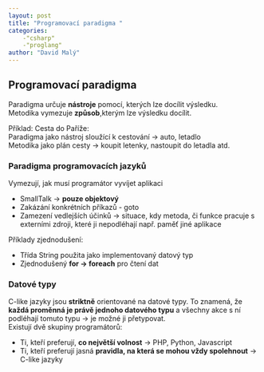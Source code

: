 ```yaml
---
layout: post
title: "Programovací paradigma "
categories:
    -"csharp"
    -"proglang"
author: "David Malý"
--- 
```



## Programovací paradigma 


Paradigma určuje **nástroje** pomocí, kterých lze docílit výsledku.
<br>Metodika vymezuje **způsob**,kterým lze výsledku docílit.



Příklad: Cesta do Paříže:
<br>Paradigma jako nástroj sloužící k cestování -> auto, letadlo
<br>Metodika jako plán cesty -> koupit letenky, nastoupit do letadla atd.


### Paradigma programovacích jazyků


Vymezují, jak musí programátor vyvíjet aplikaci


- SmallTalk -> **pouze objektový**
- Zakázání konkrétních příkazů - goto
- Zamezení vedlejších účinků -> situace, kdy metoda, či funkce pracuje s externími zdroji, které ji nepodléhají např. paměť jiné aplikace



Příklady zjednodušení:


- Třída String použita jako implementovaný datový typ
- Zjednodušený **for -> foreach** pro čtení dat


### Datové typy


C-like jazyky jsou **striktně** orientované na datové typy. To znamená, že **každá proměnná je právě jednoho datového typu** a všechny akce s ní podléhají tomuto typu -> je možné ji přetypovat.
<br>Existují dvě skupiny programátorů:


- Ti, kteří preferují, **co největší volnost** -> PHP, Python, Javascript
- Ti, kteří preferují jasná **pravidla, na která se mohou vždy spolehnout** -> C-like jazyky

